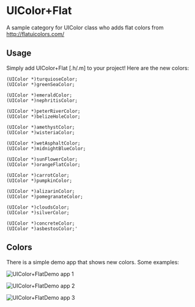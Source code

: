 # UIColor+Flat

A sample category for UIColor class who adds flat colors from http://flatuicolors.com/

## Usage

Simply add UIColor+Flat [.h/.m] to your project!
Here are the new colors:

	(UIColor *)turquioseColor;
	(UIColor *)greenSeaColor;

	(UIColor *)emeraldColor;
	(UIColor *)nephritisColor;

	(UIColor *)peterRiverColor;
	(UIColor *)belizeHoleColor;

	(UIColor *)amethystColor;
	(UIColor *)wisteriaColor;

	(UIColor *)wetAsphaltColor;
	(UIColor *)midnightBlueColor;

	(UIColor *)sunFlowerColor;
	(UIColor *)orangeFlatColor;

	(UIColor *)carrotColor;
	(UIColor *)pumpkinColor;

	(UIColor *)alizarinColor;
	(UIColor *)pomegranateColor;

	(UIColor *)cloudsColor;
	(UIColor *)silverColor;

	(UIColor *)concreteColor;
	(UIColor *)asbestosColor;'

## Colors

There is a simple demo app that shows new colors. Some examples:

![UIColor+FlatDemo app 1](http://www.bubidevs.net/uploads/github/images/uicolor-flat/screen001.png "Screen 1")

![UIColor+FlatDemo app 2](http://www.bubidevs.net/uploads/github/images/uicolor-flat/screen002.png "Screen 2")

![UIColor+FlatDemo app 3](http://www.bubidevs.net/uploads/github/images/uicolor-flat/screen003.png "Screen 3")
